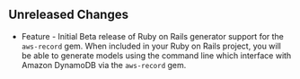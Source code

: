 Unreleased Changes
------------------

* Feature - Initial Beta release of Ruby on Rails generator support for the `aws-record` gem. When included in your Ruby on Rails project, you will be able to generate models using the command line which interface with Amazon DynamoDB via the `aws-record` gem.
